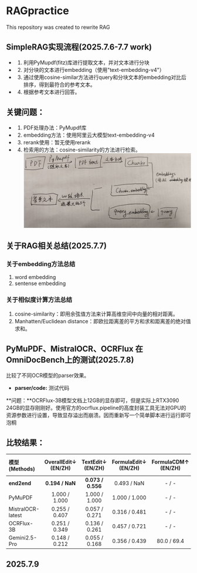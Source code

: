 # RAGpractice
This repository was created to rewrite RAG 

## SimpleRAG实现流程(2025.7.6-7.7 work)
- 1. 利用PyMupdf(fitz)库进行提取文本，并对文本进行分块
- 2. 对分块的文本进行embedding（使用"text-embedding-v4"）
- 3. 通过使用cosine-similar方法进行query和分块文本的embedding对比后排序，得到最符合的参考文本。
- 4. 根据参考文本进行回答。

## 关键问题：
- 1. PDF处理办法：PyMupdf库
- 2. embedding方法：使用阿里云大模型text-embedding-v4
- 3. rerank使用：暂无使用rerank
- 4. 检索用的方法：cosine-similarity的方法进行检索。
![概述](RAG/dataset/1751855634412.jpg)

## 关于RAG相关总结(2025.7.7)

### 关于embedding方法总结

1. word embedding
2. sentense embedding

### 关于相似度计算方法总结

1. cosine-similarity：即用余弦值方法来计算高维空间中向量的相对距离。
2. Manhatten/Euclidean distance：即欧拉距离差的平方和求和距离差的绝对值求和。

## PyMuPDF、MistralOCR、OCRFlux 在OmniDocBench上的测试(2025.7.8)

比较了不同OCR模型的parser效果。
- **parser/code:** 测试代码


**问题：**OCRFlux-3B模型文档上12GB的显存即可，但是实际上RTX3090 24GB的显存刚刚好。使用官方的ocrflux.pipeline的高度封装工具无法对GPU的资源参数进行设置，导致显存溢出而崩溃。因而重新写一个简单脚本进行运行即可泡桐

## 比较结果：
| 模型 (Methods) | OverallEdit↓ (EN/ZH) | TextEdit↓ (EN/ZH) | FormulaEdit↓ (EN/ZH) | FormulaCDM↑ (EN/ZH) | TableTEDS↑ (EN/ZH) | TableEdit↓ (EN/ZH) | Read OrderEdit↓ (EN/ZH) |
| :--- | :---: | :---: | :---: | :---: | :---: | :---: | :---: |
| **end2end** | **0.194 / NaN** | **0.073 / 0.556** | 0.493 / NaN | - / - | 86.131 / 74.884	 | **0.128 / 0.179** | **0.082 / 0.326** |
| PyMuPDF | 1.000 / 1.000 | 1.000 / 1.000 | 1.000 / 1.000 | - / - | 0.000 / 0.000 | 1.000 / 1.000 | 1.000 / 1.000 |
| MistralOCR-latest | 0.255 / 0.407 | 0.057 / 0.271 | 0.316 / 0.481 | - / - | 78.840 / 67.269 | 0.585 / 0.640 | 0.062/0.238 |
| OCRFlux-3B | 0.251 / 0.349 | 0.136 / 0.261 | 0.457 / 0.721 | - / - | 71.324 / 81.657 | 0.252 / 0.142 | 0.161 / 0.273 |
| Gemini2.5-Pro | 0.148 / 0.212 | 0.055 / 0.168 | 0.356 / 0.439 | 80.0 / 69.4 | 85.8 / 86.4 | 0.13 / 0.119 | 0.049/0.121 |


## 2025.7.9